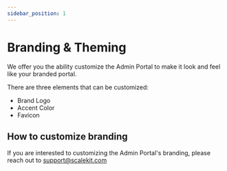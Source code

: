 ```yaml
---
sidebar_position: 1
---
```


# Branding & Theming

We offer you the ability customize the Admin Portal to make it look and feel like your branded portal.

There are three elements that can be customized:

- Brand Logo
- Accent Color
- Favicon

<!-- <Insert Screenshot for the positioning of these elements> -->

## How to customize branding

If you are interested to customizing the Admin Portal's branding, please reach out to support@scalekit.com
